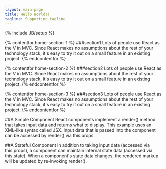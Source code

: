 ```yaml
---
layout: main-page
title: Hello World!!
tagline: Supporting tagline
---
```

{% include JB/setup %}

{% contentfor home-section-1 %}
###section1
Lots of people use React as the V in MVC. Since React makes no assumptions about the rest of your technology stack, it's easy to try it out on a small feature in an existing project.
{% endcontentfor %}

{% contentfor home-section-2 %}
###section2
Lots of people use React as the V in MVC. Since React makes no assumptions about the rest of your technology stack, it's easy to try it out on a small feature in an existing project.
{% endcontentfor %}

{% contentfor home-section-3 %}
###section3
Lots of people use React as the V in MVC. Since React makes no assumptions about the rest of your technology stack, it's easy to try it out on a small feature in an existing project.
{% endcontentfor %}

##A Simple Component
React components implement a render() method that takes input data and returns what to display. This example uses an XML-like syntax called JSX. Input data that is passed into the component can be accessed by render() via this.props.


##A Stateful Component
In addition to taking input data (accessed via this.props), a component can maintain internal state data (accessed via this.state). When a component's state data changes, the rendered markup will be updated by re-invoking render().

